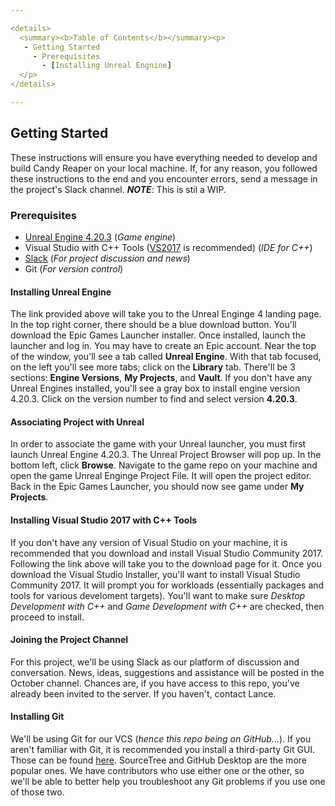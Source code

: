 ```yaml
---

<details>
  <summary><b>Table of Contents</b></summary><p>
   - Getting Started
     - Prerequisites
       - [Installing Unreal Engnine]
  </p>
</details>

---
```


## Getting Started
These instructions will ensure you have everything needed to develop and build Candy Reaper on your local machine. If, for any reason, you followed these instructions to the end and you encounter errors, send a message in the project's Slack channel. 
***NOTE***: This is stil a WIP.

### Prerequisites
- [Unreal Engine 4.20.3](https://www.unrealengine.com/en-US/what-is-unreal-engine-4) (*Game engine*)
- Visual Studio with C++ Tools ([VS2017](https://visualstudio.microsoft.com/downloads/) is recommended) (*IDE for C++*)
- [Slack](https://fortworthgamedev.slack.com/messages/C8MHLSPLY) (*For project discussion and news*)
- Git (*For version control*)

#### Installing Unreal Engine
The link provided above will take you to the Unreal Enginge 4 landing page. In the top right corner, there should be a blue download button. You'll download the Epic Games Launcher installer. Once installed, launch the launcher and log in. You may have to create an Epic account. Near the top of the window, you'll see a tab called **Unreal Engine**. With that tab focused, on the left you'll see more tabs; click on the **Library** tab. There'll be 3 sections: **Engine Versions**, **My Projects**, and  **Vault**. If you don't have any Unreal Engines installed, you'll see a gray box to install engine version 4.20.3. Click on the version number to find and select version **4.20.3**. 

#### Associating Project with Unreal
In order to associate the game with your Unreal launcher, you must first launch Unreal Engine 4.20.3. The Unreal Project Browser will pop up. In the bottom left, click **Browse**. Navigate to the game repo on your machine and open the game Unreal Enginge Project File. It will open the project editor. Back in the Epic Games Launcher, you should now see game under **My Projects**. 

#### Installing Visual Studio 2017 with C++ Tools
If you don't have any version of Visual Studio on your machine, it is recommended that you download and install Visual Studio Community 2017. Following the link above will take you to the download page for it. Once you download the Visual Studio Installer, you'll want to install Visual Studio Community 2017. It will prompt you for workloads (essentially packages and tools for various develoment targets). You'll want to make sure *Desktop Development with C++* and *Game Development with C++* are checked, then proceed to install. 

#### Joining the Project Channel
For this project, we'll be using Slack as our platform of discussion and conversation. News, ideas, suggestions and assistance will be posted in the October channel. Chances are, if you have access to this repo, you've already been invited to the server. If you haven't, contact Lance. 


#### Installing Git
We'll be using Git for our VCS (*hence this repo being on GitHub...*). If you aren't familiar with Git, it is recommended you install a third-party Git GUI. Those can be found [here](https://git-scm.com/downloads/guis). SourceTree and GitHub Desktop are the more popular ones. We have contributors who use either one or the other, so we'll be able to better help you troubleshoot any Git problems if you use one of those two.
